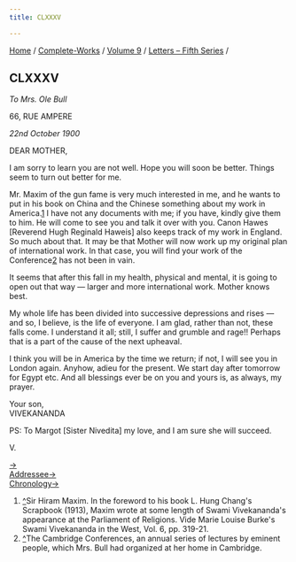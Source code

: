 ```yaml
---
title: CLXXXV

---
```



[Home](../../../index.htm) / [Complete-Works](../../complete_works.htm)
/ [Volume 9](../volume_9_contents.htm) / [Letters – Fifth
Series](letters_fifth_series_contents.htm) /



## CLXXXV

*To Mrs. Ole Bull*

66, RUE AMPERE

*22nd October 1900*

DEAR MOTHER,

I am sorry to learn you are not well. Hope you will soon be better.
Things seem to turn out better for me.

Mr. Maxim of the gun fame is very much interested in me, and he wants to
put in his book on China and the Chinese something about my work in
America.[1](#fn1) I have not any documents with me; if you have, kindly
give them to him. He will come to see you and talk it over with you.
Canon Hawes \[Reverend Hugh Reginald Haweis\] also keeps track of my
work in England. So much about that. It may be that Mother will now work
up my original plan of international work. In that case, you will find
your work of the Conference[2](#fn2) has not been in vain.

It seems that after this fall in my health, physical and mental, it is
going to open out that way — larger and more international work. Mother
knows best.

My whole life has been divided into successive depressions and rises —
and so, I believe, is the life of everyone. I am glad, rather than not,
these falls come. I understand it all; still, I suffer and grumble and
rage!! Perhaps that is a part of the cause of the next upheaval.

I think you will be in America by the time we return; if not, I will see
you in London again. Anyhow, adieu for the present. We start day after
tomorrow for Egypt etc. And all blessings ever be on you and yours is,
as always, my prayer.

Your son,  
VIVEKANANDA

PS: To Margot \[Sister Nivedita\] my love, and I am sure she will
succeed.

V.

[→](186_alberta.htm)  
[Addressee→](../../volume_8/epistles_fourth_series/197_mother.htm)  
[Chronology→](186_alberta.htm)



1.  [^](#fn1_1)Sir Hiram Maxim. In the foreword to his book L. Hung
    Chang's Scrapbook (1913), Maxim wrote at some length of Swami
    Vivekananda's appearance at the Parliament of Religions. Vide Marie
    Louise Burke's Swami Vivekananda in the West, Vol. 6, pp. 319-21.
2.  [^](#fn2_1)The Cambridge Conferences, an annual series of lectures
    by eminent people, which Mrs. Bull had organized at her home in
    Cambridge.
